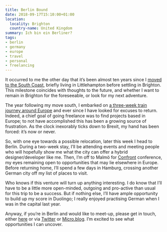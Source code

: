 ```yaml
---
title: Berlin Bound
date: 2018-09-17T15:10:00+01:00
location:
  locality: Brighton
  country-name: United Kingdom
summary: Ich bin ein Berliner?
tags:
- berlin
- germany
- europe
- travel
- personal
- freelancing
---
```

It occurred to me the other day that it’s been almost ten years since I [moved to the South Coast][1], briefly living in Littlehampton before settling in Brighton. This milestone coincides with thoughts to the future, and whether I want to remain in Brighton for the foreseeable, or look for my next adventure.

The year following my move south, I embarked on [a three-week train journey around Europe][2] and ever since I have looked for excuses to return. Indeed, a chief goal of going freelance was to find projects based in Europe; to not have accomplished this has been a growing source of frustration. As the clock inexorably ticks down to Brexit, my hand has been forced: it’s now or never.

So, with one eye towards a possible relocation, later this week I head to Berlin. During a two-week stay, I’ll be attending events and meeting people who will hopefully show me what the city can offer a hybrid designer/developer like me. Then, I’m off to Malmö for [Confront][3] conference, my eyes remaining open to opportunities that may lie elsewhere in Europe. Before returning home, I’ll spend a few days in Hamburg, crossing another German city off my list of places to visit.

Who knows if this venture will turn up anything interesting. I do know that I’ll have to be a little more open-minded, outgoing and pro-active than usual for this trip to be a success. But if nothing else, I’ll have ample opportunity to build up my score in Duolingo; I really enjoyed practising German when I was in the capital last year.

Anyway, if you’re in Berlin and would like to meet-up, please get in touch, either [here][4] or via [Twitter][5] or [Micro.blog][6]. I’m excited to see what opportunities I can uncover.

[1]: https://twitter.com/paulrobertlloyd/statuses/974822866
[2]: /2009/05/a_european_adventure
[3]: https://confront.se
[4]: /contact
[5]: https://twitter.com/paulrobertlloyd
[6]: https://micro.blog/paulrobertlloyd
